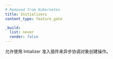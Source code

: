 ```yaml
---
# Removed from Kubernetes
title: Initializers
content_type: feature_gate

_build:
  list: never
  render: false
---
```


<!--
Allow asynchronous coordination of object creation using the
Initializers admission plugin.
-->
允许使用 Intializer 准入插件来异步协调对象创建操作。
